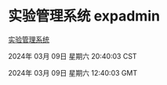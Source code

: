 # 实验管理系统 expadmin
[实验管理系统](http://219.139.197.65:56808/expadmin-782313d2-e1b1-4ea7-932e-3a55e6a1a4d0/)

2024年 03月 09日 星期六 20:40:03 CST

2024年 03月 09日 星期六 12:40:03 GMT
